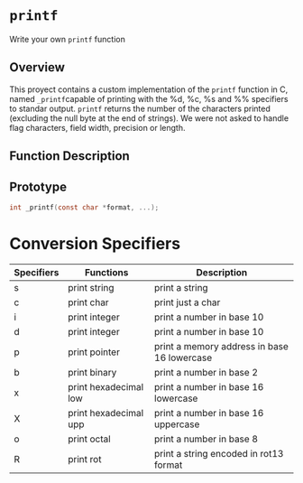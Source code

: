 # `printf`

Write your own `printf` function

## Overview
This proyect contains a custom implementation of the `printf` function in C, named `_printf`capable of printing with the %d, %c, %s and %% specifiers to standar output.
`printf` returns the number of the characters printed (excluding the null byte at the end of strings).
We were not asked to handle flag characters, field width, precision or length.

## Function Description
## Prototype
```c
int _printf(const char *format, ...);
```
# Conversion Specifiers
|Specifiers|Functions|Description| 
|--|--|--|
|s|print string|print a string| 
|c|print char|print just a char| 
|i|print integer|print a number in base 10|
|d|print integer|print a number in base 10|
|p|print pointer|print a memory address in base 16 lowercase| 
|b|print binary|print a number in base 2|
|x|print hexadecimal low|print a number in base 16 lowercase| 
|X|print hexadecimal upp|print a number in base 16 uppercase|
|o|print octal|print a number in base 8| 
|R|print rot|print a string encoded in rot13 format|
